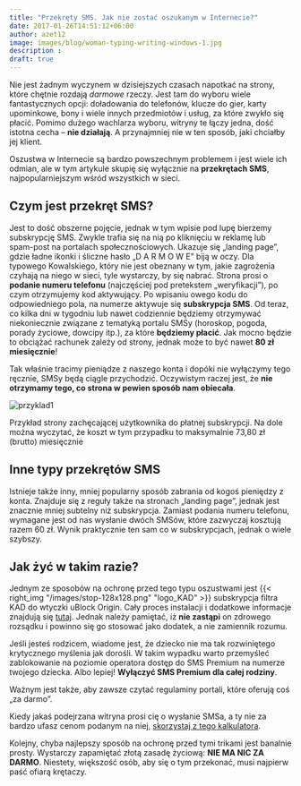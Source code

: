 ```yaml
---
title: "Przekręty SMS. Jak nie zostać oszukanym w Internecie?"
date: 2017-01-26T14:51:12+06:00
author: azet12
image: images/blog/woman-typing-writing-windows-1.jpg
description :
draft: true
---
```


Nie jest żadnym wyczynem w dzisiejszych czasach napotkać na strony, które chętnie rozdają _darmowe_ rzeczy. Jest tam do wyboru wiele fantastycznych opcji: doładowania do telefonów, klucze do gier, karty upominkowe, bony i wiele innych przedmiotów i usług, za które zwykło się płacić. Pomimo dużego wachlarza wyboru, witryny te łączy jedna, dość istotna cecha – **nie działają**. A przynajmniej nie w ten sposób, jaki chciałby jej klient.

Oszustwa w Internecie są bardzo powszechnym problemem i jest wiele ich odmian, ale w tym artykule skupię się wyłącznie na **przekrętach SMS**, najpopularniejszym wśród wszystkich w sieci.

Czym jest przekręt SMS?
-----------------------

Jest to dość obszerne pojęcie, jednak w tym wpisie pod lupę bierzemy subskrypcję SMS. Zwykle trafia się na nią po kliknięciu w reklamę lub spam-post na portalach społecznościowych. Ukazuje się „landing page”, gdzie ładne ikonki i śliczne hasło „D A R M O W E” biją w oczy. Dla typowego Kowalskiego, który nie jest obeznany w tym, jakie zagrożenia czyhają na niego w sieci, tyle wystarczy, by się nabrać. Strona prosi o **podanie numeru telefonu** (najczęściej pod pretekstem „weryfikacji”), po czym otrzymujemy kod aktywujący. Po wpisaniu owego kodu do odpowiedniego pola, na numerze aktywuje się **subskrypcja SMS**. Od teraz, co kilka dni w tygodniu lub nawet codziennie będziemy otrzymywać niekoniecznie związane z tematyką portalu SMSy (horoskop, pogoda, porady życiowe, dowcipy itp.), za które **będziemy płacić**. Jak mocno będzie to obciążać rachunek zależy od strony, jednak może to być nawet **80 zł miesięcznie**!

Tak właśnie tracimy pieniądze z naszego konta i dopóki nie wyłączymy tego ręcznie, SMSy będą ciągle przychodzić. Oczywistym raczej jest, że **nie otrzymamy tego, co strona w pewien sposób nam obiecała**.

![przyklad1](/images/blog/przyklad1.png)

Przykład strony zachęcającej użytkownika do płatnej subskrypcji. Na dole można wyczytać, że koszt w tym przypadku to maksymalnie 73,80 zł (brutto) miesięcznie

Inne typy przekrętów SMS
------------------------

Istnieje także inny, mniej popularny sposób zabrania od kogoś pieniędzy z konta. Znajduje się z reguły także na stronach „landing page”, jednak jest znacznie mniej subtelny niż subskrypcja. Zamiast podania numeru telefonu, wymagane jest od nas wysłanie dwóch SMSów, które zazwyczaj kosztują razem 60 zł. Wynik praktycznie ten sam co w subskrypcjach, jednak o wiele szybszy.

Jak żyć w takim razie?
----------------------

Jednym ze sposobów na ochronę przed tego typu oszustwami jest {{< right_img "/images/stop-128x128.png" "logo_KAD" >}} subskrypcja filtra KAD do wtyczki uBlock Origin. Cały proces instalacji i dodatkowe informacje znajdują się [tutaj](https://kadantiscam.netlify.com). Jednak należy pamiętać, iż **nie zastąpi** on zdrowego rozsądku i powinno się go stosować jako dodatek, a nie zamiennik rozumu.

Jeśli jesteś rodzicem, wiadome jest, że dziecko nie ma tak rozwiniętego krytycznego myślenia jak dorośli. W takim wypadku warto przemyśleć zablokowanie na poziomie operatora dostęp do SMS Premium na numerze twojego dziecka. Albo lepiej! **Wyłączyć SMS Premium dla całej rodziny**.

Ważnym jest także, aby zawsze czytać regulaminy portali, które oferują coś „za darmo”.

Kiedy jakaś podejrzana witryna prosi cię o wysłanie SMSa, a ty nie za bardzo ufasz cenom podanym na niej, [skorzystaj z tego kalkulatora](http://ilekosztuje.pl/sms/).

Kolejny, chyba najlepszy sposób na ochronę przed tymi trikami jest banalnie prosty. Wystarczy zapamiętać złotą zasadę życiową: **NIE MA NIC ZA DARMO**. Niestety, większość osób, aby się o tym przekonać, musi najpierw paść ofiarą krętaczy.